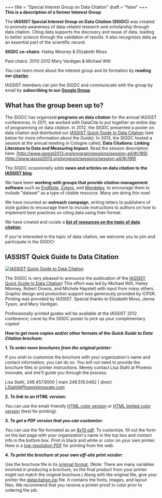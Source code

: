 +++
title = "Special Interest Group on Data Citation"
draft = "false"
+++
**This is a description of a former Interest Group**

The **IASSIST Special Interest Group on Data Citation (SIGDC)** was created to promote awareness of data-related research and scholarship through data citation. Citing data supports the discovery and reuse of data, leading to better science through the validation of results. It also recognizes data as an essential part of the scientific record.

**SIGDC co-chairs**: Hailey Mooney &amp; Elizabeth Moss

Past chairs: 2010-2012 Mary Vardigan &amp; Michael Witt

You can learn more about the interest group and its formation by **reading our [charter](/community/data-citation-ig/iassist-special-interest-group-data-citation-charter)**. 

IASSIST members can join the SIGDC and communicate with the group by email by **subscribing to our [Google Group](http://groups.google.com/group/iassist-sigdc)**.

## What has the group been up to?

The SIGDC has organized&nbsp;**programs on data citation**&nbsp;for the annual IASSIST conferences. In 2011, we worked with DataCite to put together an entire day of programming on data citation. In 2012, the SIGDC presented a poster on data citation and distributed our [IASSIST Quick Guide to Data Citation](/file/community/sigdc/quick_guide_to_data_citation_high-res_printer-ready.pdf)&nbsp;(see below for more information about the Guide). In 2013, the SIGDC hosted a session at the annual meeting in Cologne called, **Data Citations: Linking Literature to Data and Measuring Impact**. Read the session description here: [http://www.iassist2013.org/program/sessions/session-a4/#c199](http://www.iassist2013.org/program/sessions/session-a4/#c199)

The SIGDC ocassionally adds **news and articles on data citation to the [IASSIST blog](/tags/data-citation/)**.

We have been **working with groups that provide citation management software** such as [EndNote](http://www.endnote.com/), [Zotero](http://www.zotero.org/), and [Mendeley](https://www.mendeley.com/), to encourage them to include "dataset" as a type of citable resource. Many are doing this now!

We have mounted an **outreach campaign**, writing letters to publishers of style guides to encourage them to include instructions to authors on how to implement best practices on citing data using their format.

We have created and curate a **[list of resources on the topic of data citation](/community/data-citation-ig/data-citation-resources)**.

If you're interested in the topic of data citation, we welcome you to join and participate in the SIGDC!

## IASSIST Quick Guide to Data Citation

[![](/img/blog/quickguideicon.jpg "IASSIST Quick Guide to Data Citation")](/file/blog/quick_guide_to_data_citation_high-res_printer-ready.pdf)

The SIGDC is very pleased to announce the publication of the [IASSIST Quick Guide to Data Citation](/file/community/sigdc/new_printer-ready_high-res-format_iassist-brolger-print.pdf)! This effort was led by Michael Witt, Hailey Mooney, Robert Downs, and Michele Hayslett with input from many others. Graphic design and production support was generously provided by ICPSR. Printing was provided by IASSIST. Special thanks to Elizabeth Moss, Jenna Tyson, and Mary Vardigan.

Professionally-printed guides will be available at the IASSIST 2012 conference; come by the SIGDC poster to pick up your complimentary copies!

**How to get more copies and/or other formats of the *Quick Guide to Data Citation* brochure:**

**1. *To order more brochures from the original printer:***

If you wish to customize the brochure with your organization's name and contact information, you can do so. You will not need to provide the brochure files or printer instructions. Merely contact Lisa Stahl at Phoenix Innovate, and she'll guide you through the process.

Lisa Stahl, 
248.457.9000&nbsp;| main
248.519.0462 | direct
LStahl@PhoenixInnovate.com

**2. *To link to an HTML version:***

You can use the email-friendly [HTML color version](/file/community/sigdc/iassist.html) or [HTML limited color version](/file/community/sigdc/iassist2.html) (best for printing). 

**3. *To get a PDF version that you can customize:***

You can use the file formated as an [8x10 pdf](/file/community/sigdc/quick_guide_to_data_citation_8x10.pdf). To customize, fill out the form on the last page with your organization's name in the top box and contact info in the bottom box. Print in black and white or color on your own printer. Here is a [low-resolution PDF](/file/community/sigdc/quick_guide_to_data_citation_low-res-for-web.pdf) for printing from the web.

**4. *To print the brochure at your own off-site print vendor:***

Use the brochure file in its [original format](/file/community/sigdc/quick_guide_to_data_citation_high-res_printer-ready.pdf).&nbsp;(Note: There are many variables involved in producing a brochure, so the final product from your printer might not match the original brochure.) Along with the original file, give your printer the [datacitation.zip](/file/community/sigdc/datacitation.zip) file. It contains the fonts, images, and layout files. We recommend that you receive a printer proof in color prior to ordering the job.
